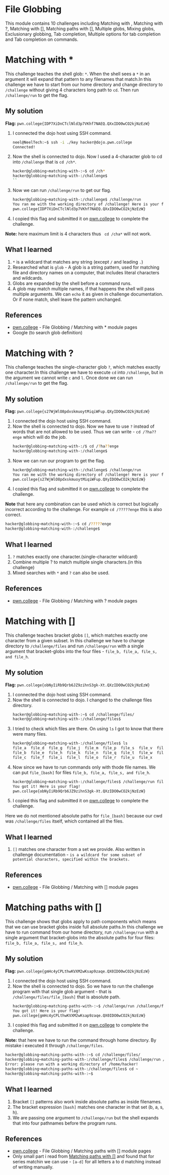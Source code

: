# File Globbing
This module contains 10 challenges including Matching with , Matching with ?, Matching with [], Matching paths with [], Multiple globs, Mixing globs, Exclusionary globbing, Tab completion, Multiple options for tab completion and Tab completion on commands.

# Matching with *
This challenge teaches the shell glob: `*`. When the shell sees a `*` in an argument it will expand that pattern to any filenames that match.In this challenge we have to start from our home directory and change directory to `/challenge` without giving 4 characters long path to `cd`. Then run `/challenge/run` to get the flag.

## My solution
**Flag:** `pwn.college{IDP7XiDnCTclNld3p7VKhf7NAEQ.QXxIDO0wCO2kjNzEzW}`

1. I connected the dojo host using SSH command.
    ```bash
    neel@NeelTech:~$ ssh -i ./key hacker@dojo.pwn.college
    Connected!
    ```
2. Now the shell is connected to dojo. Now I used a 4-character glob to cd into `/challenge` that is `cd /ch*`.
    ```bash
    hacker@globbing~matching-with-:~$ cd /ch*
    hacker@globbing~matching-with-:/challenge$
    ``
3. Now we can run `/challenge/run` to get our flag.
    ```bash
    hacker@globbing~matching-with-:/challenge$ /challenge/run
    You ran me with the working directory of /challenge! Here is your flag:
    pwn.college{IDP7XiDnCTclNld3p7VKhf7NAEQ.QXxIDO0wCO2kjNzEzW}
    ```
4. I copied this flag and submitted it on [pwn.college](https://pwn.college/linux-luminarium/globbing/) to complete the challenge.

**Note:** here maximum limit is 4 characters thus ` cd /cha*` will not work.

## What I learned
1. `*` is a wildcard that matches any string (except `/` and leading `.`)
2. Researched what is `glob` - A glob is a string pattern, used for matching file and directory names on a computer, that includes literal characters and wildcards.
3. Globs are expanded by the shell before a command runs.
4. A glob may match multiple names,  if that happens the shell will pass multiple arguments. We can `echo` it as given in challenge documentation. Or if none match, shell leave the pattern unchanged.

## References 
- [pwn.college](https://pwn.college/linux-luminarium/globbing/) - File Globbing / Matching with * module pages
- Google (to search glob definition)


# Matching with ?
This challenge teaches the single-character glob `?`, which matches exactly one character.In this challenge we have to execute `cd` into `/challenge`, but in the argument we cannot write `c` and `l`. Once done we can run `/challenge/run` to get the flag.

## My solution
**Flag:** `pwn.college{s27WjWlO8pdxskmuoytMiqiWFup.QXyIDO0wCO2kjNzEzW}`

1. I connected the dojo host using SSH command.
2. Now the shell is connected to dojo. Now we have to use `?` instead of words that are not allowed to be used. Thus we can write - `cd /?ha??enge` which will do the job.
    ```bash
    hacker@globbing~matching-with-:/$ cd /?ha??enge
    hacker@globbing~matching-with-:/challenge$
    ```
3. Now we can run our program to get the flag.
    ```bash
    hacker@globbing~matching-with-:/challenge$ /challenge/run
    You ran me with the working directory of /challenge! Here is your flag:
    pwn.college{s27WjWlO8pdxskmuoytMiqiWFup.QXyIDO0wCO2kjNzEzW}
    ```
4. I copied this flag and submitted it on [pwn.college](https://pwn.college/linux-luminarium/globbing/) to complete the challenge.

**Note** that here any combination can be used which is correct but logically incorrect according to the challenge. For example `cd /?????enge` this is also correct.
```bash
hacker@globbing~matching-with-:~$ cd /?????enge
hacker@globbing~matching-with-:/challenge$
```

## What I learned
1. `?` matches exactly one character.(single-character wildcard)
2. Combine multiple ? to match multiple single characters.(in this challenge)
3. Mixed searches with `*` and `?` can also be used.

## References 
- [pwn.college](https://pwn.college/linux-luminarium/globbing/) - File Globbing / Matching with ? module pages


# Matching with []
This challenge teaches bracket globs `[]`, which matches exactly one character from a given subset. In this challenge we have to change directory to `/challenge/files` and run `/challenge/run` with a single argument that bracket-globs into the four files - `file_b, file_a, file_s, and file_h`.

## My solution
**Flag:** `pwn.college{obNyIiRb9Qrb6JZ9zihnS3gk-Xt.QXzIDO0wCO2kjNzEzW}`

1. I connected the dojo host using SSH command.
2. Now the shell is connected to dojo. I changed to the challenge files directory.
    ```bash
    hacker@globbing~matching-with-:~$ cd /challenge/files/
    hacker@globbing~matching-with-:/challenge/files$
    ```
3. I tried to check which files are there. On using `ls` I got to know that there were many files.
    ```bash
    hacker@globbing~matching-with-:/challenge/files$ ls
    file_a  file_d  file_g  file_j  file_m  file_p  file_s  file_v  file_y
    file_b  file_e  file_h  file_k  file_n  file_q  file_t  file_w  file_z
    file_c  file_f  file_i  file_l  file_o  file_r  file_u  file_x
    ```
4. Now since we have to run commands only with thode file names. We can put `file_[bash]` for files `file_b, file_a, file_s, and file_h`.
    ```bash
    hacker@globbing~matching-with-:/challenge/files$ /challenge/run file_[bash]
    You got it! Here is your flag!
    pwn.college{obNyIiRb9Qrb6JZ9zihnS3gk-Xt.QXzIDO0wCO2kjNzEzW}
    ```
5. I copied this flag and submitted it on [pwn.college](https://pwn.college/linux-luminarium/globbing/) to complete the challenge.

Here we do not mentioned absolute paths for `file_[bash]` because our cwd was `/challenge/files` itself, which contained all the files.

## What I learned
1. `[]` matches one character from a set we provide. Also written in challenge documentation - `is a wildcard for some subset of potential characters, specified within the brackets.`

## References 
- [pwn.college](https://pwn.college/linux-luminarium/globbing/) - File Globbing / Matching with [] module pages


# Matching paths with []
This challenge shows that globs apply to path components which means that we can use bracket globs inside full absolute paths.In this challenge we have to run command from our home directory, run `/challenge/run` with a single argument that bracket-globs into the absolute paths for four files: `file_b, file_a, file_s, and file_h`.

## My solution
**Flag:** `pwn.college{gmHc4yCPLthwKVXM2wKsap9zaqe.QX0IDO0wCO2kjNzEzW}`

1. I connected the dojo host using SSH command.
2. Now the shell is connected to dojo. So we have to run the challenge program with that single glob argument - that is ` /challenge/files/file_[bash]` that is absolute path.
    ```bash
    hacker@globbing~matching-paths-with-:~$ /challenge/run /challenge/files/file_[bash]
    You got it! Here is your flag!
    pwn.college{gmHc4yCPLthwKVXM2wKsap9zaqe.QX0IDO0wCO2kjNzEzW}
    ```
3. I copied this flag and submitted it on [pwn.college](https://pwn.college/linux-luminarium/globbing/) to complete the challenge.

**Note:** that here we have to run the command through home directory. By mistake i executed it through `/challenge/files`.
```bash
hacker@globbing~matching-paths-with-:~$ cd /challenge/files/
hacker@globbing~matching-paths-with-:/challenge/files$ /challenge/run /challenge/files/file_[bash]
Error: please run with a working directory of /home/hacker!
hacker@globbing~matching-paths-with-:/challenge/files$ cd ~
hacker@globbing~matching-paths-with-:~$
```

## What I learned
1. Bracket `[]` patterns also work inside absolute paths as inside filenames.
2. The bracket expression `[bash]` matches one character in that set (b, a, s, h).
3. We are passing one argument to `/challenge/run` but the shell expands that into four pathnames before the program runs.

## References 
- [pwn.college](https://pwn.college/linux-luminarium/globbing/) - File Globbing / Matching paths with [] module pages
- Only small part i read from [Matching paths with []](https://www.files.com/docs/automations/matching-source-path-and-filenames) and found that for series matchin we can use - `[a-d]` for all letters a to d matching instead of writing manually.